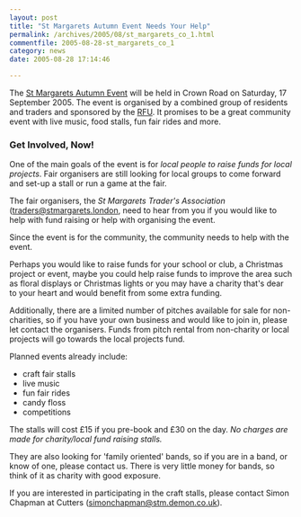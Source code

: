 ```yaml
---
layout: post
title: "St Margarets Autumn Event Needs Your Help"
permalink: /archives/2005/08/st_margarets_co_1.html
commentfile: 2005-08-28-st_margarets_co_1
category: news
date: 2005-08-28 17:14:46

---
```


The [St Margarets Autumn Event](/cgi-bin/events.cgi?key=200507211432&action=getevent) will be held in Crown Road on Saturday, 17 September 2005. The event is organised by a combined group of residents and traders and sponsored by the [RFU](http://www.englandrugby.com/). It promises to be a great community event with live music, food stalls, fun fair rides and more.

### Get Involved, Now!

One of the main goals of the event is for *local people to raise funds for local projects*. Fair organisers are still looking for local groups to come forward and set-up a stall or run a game at the fair.

The fair organisers, the *St Margarets Trader's Association* (<traders@stmargarets.london>, need to hear from you if you would like to help with fund raising or help with organising the event.

Since the event is for the community, the community needs to help with the event.

Perhaps you would like to raise funds for your school or club, a Christmas project or event, maybe you could help raise funds to improve the area such as floral displays or Christmas lights or you may have a charity that's dear to your heart and would benefit from some extra funding.

Additionally, there are a limited number of pitches available for sale for non-charities, so if you have your own business and would like to join in, please let contact the organisers. Funds from pitch rental from non-charity or local projects will go towards the local projects fund.

Planned events already include:

-   craft fair stalls
-   live music
-   fun fair rides
-   candy floss
-   competitions

The stalls will cost £15 if you pre-book and £30 on the day. *No charges are made for charity/local fund raising stalls.*

They are also looking for 'family oriented' bands, so if you are in a band, or know of one, please contact us. There is very little money for bands, so think of it as charity with good exposure.

If you are interested in participating in the craft stalls, please contact Simon Chapman at Cutters (<a href="mailto:simonchapman@stm.demon.co.uk">simonchapman@stm.demon.co.uk</a>).
